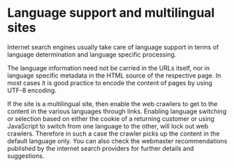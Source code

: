 # Language support and multilingual sites

Internet search engines usually take care of language support in terms of language determination and language specific processing.

The language information need not be carried in the URLs itself, nor in language specific metadata in the HTML source of the respective page. In most cases it is good practice to encode the content of pages by using UTF-8 encoding.

If the site is a multilingual site, then enable the web crawlers to get to the content in the various languages through links. Enabling language switching or selection based on either the cookie of a returning customer or using JavaScript to switch from one language to the other, will lock out web crawlers. Therefore in such a case the crawler picks up the content in the default language only. You can also check the webmaster recommendations published by the internet search providers for further details and suggestions.

